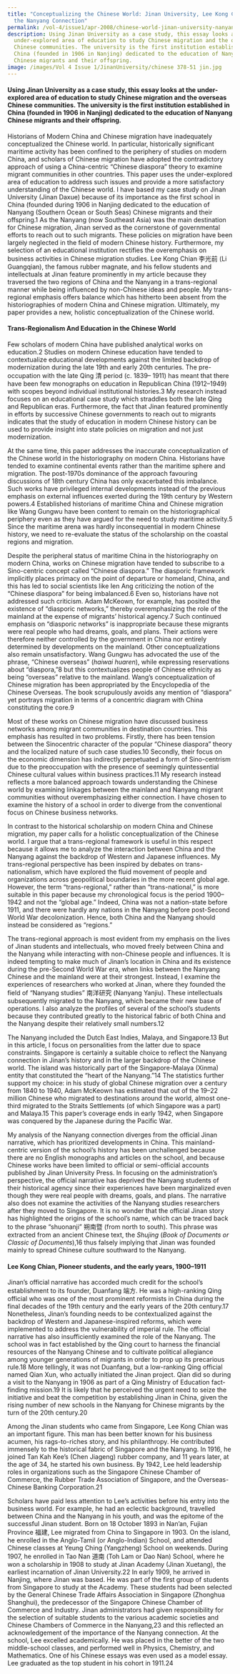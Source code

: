 ```yaml
---
title: "Conceptualizing the Chinese World: Jinan University, Lee Kong Chian, and
  the Nanyang Connection"
permalink: /vol-4/issue1/apr-2008/chinese-world-jinan-university-nanyang/
description: Using Jinan University as a case study, this essay looks at the
  under-explored area of education to study Chinese migration and the overseas
  Chinese communities. The university is the first institution established in
  China (founded in 1906 in Nanjing) dedicated to the education of Nanyang
  Chinese migrants and their offspring.
image: /images/Vol 4 Issue 1/JinanUniversity/chinese 378-51 jin.jpg
---
```

####  Using Jinan University as a case study, this essay looks at the under-explored area of education to study Chinese migration and the overseas Chinese communities. The university is the first institution established in China (founded in 1906 in Nanjing) dedicated to the education of Nanyang Chinese migrants and their offspring.

Historians of Modern China and Chinese migration have inadequately conceptualized the Chinese world. In particular, historically significant maritime activity has been confined to the periphery of studies on modern China, and scholars of Chinese migration have adopted the contradictory approach of using a China-centric “Chinese diaspora” theory to examine migrant communities in other countries. This paper uses the under-explored area of education to address such issues and provide a more satisfactory understanding of the Chinese world. I have based my case study on Jinan University (Jinan Daxue) because of its importance as the first school in China (founded during 1906 in Nanjing dedicated to the education of Nanyang (Southern Ocean or South Seas) Chinese migrants and their offspring.1 As the Nanyang (now Southeast Asia) was the main destination for Chinese migration, Jinan served as the cornerstone of governmental efforts to reach out to such migrants. These policies on migration have been largely neglected in the field of modern Chinese history. Furthermore, my selection of an educational institution rectifies the overemphasis on business activities in Chinese migration studies. Lee Kong Chian 李光前 (Li Guangqian), the famous rubber magnate, and his fellow students and intellectuals at Jinan feature prominently in my article because they traversed the two regions of China and the Nanyang in a trans-regional manner while being influenced by non-Chinese ideas and people. My trans-regional emphasis offers balance which has hitherto been absent from the historiographies of modern China and Chinese migration. Ultimately, my paper provides a new, holistic conceptualization of the Chinese world.

#### **Trans-Regionalism And Education in the Chinese World**


Few scholars of modern China have published analytical works on education.2 Studies on modern Chinese education have tended to contextualize educational developments against the limited backdrop of modernization during the late 19th and early 20th centuries. The pre-occupation with the late Qing 清 period (c. 1839– 1911) has meant that there have been few monographs on education in Republican China (1912–1949) with scopes beyond individual institutional histories.3 My research instead focuses on an educational case study which straddles both the late Qing and Republican eras. Furthermore, the fact that Jinan featured prominently in efforts by successive Chinese governments to reach out to migrants indicates that the study of education in modern Chinese history can be used to provide insight into state policies on migration and not just modernization.

At the same time, this paper addresses the inaccurate conceptualization of the Chinese world in the historiography on modern China. Historians have tended to examine continental events rather than the maritime sphere and migration. The post-1970s dominance of the approach favouring discussions of 18th century China has only exacerbated this imbalance. Such works have privileged internal developments instead of the previous emphasis on external influences exerted during the 19th century by Western powers.4 Established historians of maritime China and Chinese migration like Wang Gungwu have been content to remain on the historiographical periphery even as they have argued for the need to study maritime activity.5 Since the maritime arena was hardly inconsequential in modern Chinese history, we need to re-evaluate the status of the scholarship on the coastal regions and migration.

Despite the peripheral status of maritime China in the historiography on modern China, works on Chinese migration have tended to subscribe to a Sino-centric concept called “Chinese diaspora.” The diasporic framework implicitly places primacy on the point of departure or homeland, China, and this has led to social scientists like Ien Ang criticizing the notion of the “Chinese diaspora” for being imbalanced.6 Even so, historians have not addressed such criticism. Adam McKeown, for example, has posited the existence of “diasporic networks,” thereby overemphasizing the role of the mainland at the expense of migrants’ historical agency.7 Such continued emphasis on “diasporic networks” is inappropriate because these migrants were real people who had dreams, goals, and plans. Their actions were therefore neither controlled by the government in China nor entirely determined by developments on the mainland. Other conceptualizations also remain unsatisfactory. Wang Gungwu has advocated the use of the phrase, “Chinese overseas” (*haiwai huaren*), while expressing reservations about “diaspora,”8 but this contextualizes people of Chinese ethnicity as being “overseas” relative to the mainland. Wang’s conceptualization of Chinese migration has been appropriated by the Encyclopedia of the Chinese Overseas. The book scrupulously avoids any mention of “diaspora” yet portrays migration in terms of a concentric diagram with China constituting the core.9 

Most of these works on Chinese migration have discussed business networks among migrant communities in destination countries. This emphasis has resulted in two problems. Firstly, there has been tension between the Sinocentric character of the popular “Chinese diaspora” theory and the localized nature of such case studies.10 Secondly, their focus on the economic dimension has indirectly perpetuated a form of Sino-centrism due to the preoccupation with the presence of seemingly quintessential Chinese cultural values within business practices.11 My research instead reflects a more balanced approach towards understanding the Chinese world by examining linkages between the mainland and Nanyang migrant communities without overemphasizing either connection. I have chosen to examine the history of a school in order to diverge from the conventional focus on Chinese business networks.

In contrast to the historical scholarship on modern China and Chinese migration, my paper calls for a holistic conceptualization of the Chinese world. I argue that a trans-regional framework is useful in this respect because it allows me to analyze the interaction between China and the Nanyang against the backdrop of Western and Japanese influences. My trans-regional perspective has been inspired by debates on trans-nationalism, which have explored the fluid movement of people and organizations across geopolitical boundaries in the more recent global age. However, the term “trans-regional,” rather than “trans-national,” is more suitable in this paper because my chronological focus is the period 1900–1942 and not the “global age.” Indeed, China was not a nation-state before 1911, and there were hardly any nations in the Nanyang before post-Second World War decolonization. Hence, both China and the Nanyang should instead be considered as “regions.”

The trans-regional approach is most evident from my emphasis on the lives of Jinan students and intellectuals, who moved freely between China and the Nanyang while interacting with non-Chinese people and influences. It is indeed tempting to make much of Jinan’s location in China and its existence during the pre-Second World War era, when links between the Nanyang Chinese and the mainland were at their strongest. Instead, I examine the experiences of researchers who worked at Jinan, where they founded the field of “Nanyang studies” 南洋研究 (Nanyang Yanjiu). These intellectuals subsequently migrated to the Nanyang, which became their new base of operations. I also analyze the profiles of several of the school’s students because they contributed greatly to the historical fabric of both China and the Nanyang despite their relatively small numbers.12

The Nanyang included the Dutch East Indies, Malaya, and Singapore.13 But in this article, I focus on personalities from the latter due to space constraints. Singapore is certainly a suitable choice to reflect the Nanyang connection in Jinan’s history and in the larger backdrop of the Chinese world. The island was historically part of the Singapore-Malaya (Xinma) entity that constituted the “heart of the Nanyang.”14 The statistics further support my choice: in his study of global Chinese migration over a century from 1840 to 1940, Adam McKeown has estimated that out of the 19–22 million Chinese who migrated to destinations around the world, almost one-third migrated to the Straits Settlements (of which Singapore was a part) and Malaya.15 This paper’s coverage ends in early 1942, when Singapore was conquered by the Japanese during the Pacific War.

My analysis of the Nanyang connection diverges from the official Jinan narrative, which has prioritized developments in China. This mainland-centric version of the school’s history has been unchallenged because there are no English monographs and articles on the school, and because Chinese works have been limited to official or semi-official accounts published by Jinan University Press. In focusing on the administration’s perspective, the official narrative has deprived the Nanyang students of their historical agency since their experiences have been marginalized even though they were real people with dreams, goals, and plans. The narrative also does not examine the activities of the Nanyang studies researchers after they moved to Singapore. It is no wonder that the official Jinan story has highlighted the origins of the school’s name, which can be traced back to the phrase “shuonanji” 朔南暨 (from north to south). This phrase was extracted from an ancient Chinese text, the *Shujing* (*Book of Documents or Classic of Documents*),16 thus falsely implying that Jinan was founded mainly to spread Chinese culture southward to the Nanyang. 

#### **Lee Kong Chian, Pioneer students, and the early years, 1900–1911**

Jinan’s official narrative has accorded much credit for the school’s establishment to its founder, Duanfang 端方. He was a high-ranking Qing official who was one of the most prominent reformists in China during the final decades of the 19th century and the early years of the 20th century.17 Nonetheless, Jinan’s founding needs to be contextualized against the backdrop of Western and Japanese-inspired reforms, which were implemented to address the vulnerability of imperial rule. The official narrative has also insufficiently examined the role of the Nanyang. The school was in fact established by the Qing court to harness the financial resources of the Nanyang Chinese and to cultivate political allegiance among younger generations of migrants in order to prop up its precarious rule.18 More tellingly, it was not Duanfang, but a low-ranking Qing official named Qian Xun, who actually initiated the Jinan project. Qian did so during a visit to the Nanyang in 1906 as part of a Qing Ministry of Education fact-finding mission.19 It is likely that he perceived the urgent need to seize the initiative and beat the competition by establishing Jinan in China, given the rising number of new schools in the Nanyang for Chinese migrants by the turn of the 20th century.20

Among the Jinan students who came from Singapore, Lee Kong Chian was an important figure. This man has been better known for his business acumen, his rags-to-riches story, and his philanthropy. He contributed immensely to the historical fabric of Singapore and the Nanyang. In 1916, he joined Tan Kah Kee’s (Chen Jiageng) rubber company, and 11 years later, at the age of 34, he started his own business. By 1942, Lee held leadership roles in organizations such as the Singapore Chinese Chamber of Commerce, the Rubber Trade Association of Singapore, and the Overseas-Chinese Banking Corporation.21

Scholars have paid less attention to Lee’s activities before his entry into the business world. For example, he had an eclectic background, travelled between China and the Nanyang in his youth, and was the epitome of the successful Jinan student. Born on 18 October 1893 in Nan’an, Fujian Province 福建, Lee migrated from China to Singapore in 1903. On the island, he enrolled in the Anglo-Tamil (or Anglo-Indian) School, and attended Chinese classes at Yeung Ching (Yangzheng) School on weekends. During 1907, he enrolled in Tao Nan 道南 (Toh Lam or Dao Nan) School, where he won a scholarship in 1908 to study at Jinan Academy (Jinan Xuetang), the earliest incarnation of Jinan University.22 In early 1909, he arrived in Nanjing, where Jinan was based. He was part of the first group of students from Singapore to study at the Academy. These students had been selected by the General Chinese Trade Affairs Association in Singapore (Zhonghua Shanghui), the predecessor of the Singapore Chinese Chamber of Commerce and Industry. Jinan administrators had given responsibility for the selection of suitable students to the various academic societies and Chinese Chambers of Commerce in the Nanyang,23 and this reflected an acknowledgement of the importance of the Nanyang connection. At the school, Lee excelled academically. He was placed in the better of the two middle-school classes, and performed well in Physics, Chemistry, and Mathematics. One of his Chinese essays was even used as a model essay. Lee graduated as the top student in his cohort in 1911.24








